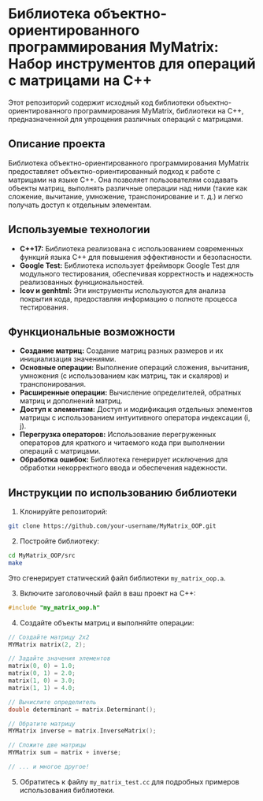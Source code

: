 # Библиотека объектно-ориентированного программирования MyMatrix: Набор инструментов для операций с матрицами на C++

Этот репозиторий содержит исходный код библиотеки объектно-ориентированного программирования MyMatrix, библиотеки на C++, предназначенной для упрощения различных операций с матрицами.

## Описание проекта

Библиотека объектно-ориентированного программирования MyMatrix предоставляет объектно-ориентированный подход к работе с матрицами на языке C++. Она позволяет пользователям создавать объекты матриц, выполнять различные операции над ними (такие как сложение, вычитание, умножение, транспонирование и т. д.) и легко получать доступ к отдельным элементам.

## Используемые технологии

- **C++17:** Библиотека реализована с использованием современных функций языка C++ для повышения эффективности и безопасности.
- **Google Test:** Библиотека использует фреймворк Google Test для модульного тестирования, обеспечивая корректность и надежность реализованных функциональностей.
- **lcov и genhtml:** Эти инструменты используются для анализа покрытия кода, предоставляя информацию о полноте процесса тестирования.

## Функциональные возможности

- **Создание матриц:** Создание матриц разных размеров и их инициализация значениями.
- **Основные операции:** Выполнение операций сложения, вычитания, умножения (с использованием как матриц, так и скаляров) и транспонирования.
- **Расширенные операции:** Вычисление определителей, обратных матриц и дополнений матриц.
- **Доступ к элементам:** Доступ и модификация отдельных элементов матрицы с использованием интуитивного оператора индексации (i, j).
- **Перегрузка операторов:** Использование перегруженных операторов для краткого и читаемого кода при выполнении операций с матрицами.
- **Обработка ошибок:** Библиотека генерирует исключения для обработки некорректного ввода и обеспечения надежности.

## Инструкции по использованию библиотеки

1. Клонируйте репозиторий:

```bash
git clone https://github.com/your-username/MyMatrix_OOP.git
```

2. Постройте библиотеку:

```bash
cd MyMatrix_OOP/src
make
```

Это сгенерирует статический файл библиотеки `my_matrix_oop.a`.

3. Включите заголовочный файл в ваш проект на C++:

```cpp
#include "my_matrix_oop.h"
```

4. Создайте объекты матриц и выполняйте операции:

```cpp
// Создайте матрицу 2x2
MYMatrix matrix(2, 2);

// Задайте значения элементов
matrix(0, 0) = 1.0;
matrix(0, 1) = 2.0;
matrix(1, 0) = 3.0;
matrix(1, 1) = 4.0;

// Вычислите определитель
double determinant = matrix.Determinant();

// Обратите матрицу
MYMatrix inverse = matrix.InverseMatrix();

// Сложите две матрицы
MYMatrix sum = matrix + inverse;

// ... и многое другое!
```

5. Обратитесь к файлу `my_matrix_test.cc` для подробных примеров использования библиотеки.
